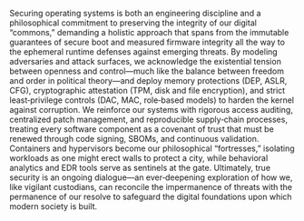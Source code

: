 Securing operating systems is both an engineering discipline and a philosophical commitment to preserving the integrity of our digital “commons,” demanding a holistic approach that spans from the immutable guarantees of secure boot and measured firmware integrity all the way to the ephemeral runtime defenses against emerging threats. By modeling adversaries and attack surfaces, we acknowledge the existential tension between openness and control—much like the balance between freedom and order in political theory—and deploy memory protections (DEP, ASLR, CFG), cryptographic attestation (TPM, disk and file encryption), and strict least‐privilege controls (DAC, MAC, role‐based models) to harden the kernel against corruption. We reinforce our systems with rigorous access auditing, centralized patch management, and reproducible supply‐chain processes, treating every software component as a covenant of trust that must be renewed through code signing, SBOMs, and continuous validation. Containers and hypervisors become our philosophical “fortresses,” isolating workloads as one might erect walls to protect a city, while behavioral analytics and EDR tools serve as sentinels at the gate. Ultimately, true security is an ongoing dialogue—an ever‐deepening exploration of how we, like vigilant custodians, can reconcile the impermanence of threats with the permanence of our resolve to safeguard the digital foundations upon which modern society is built.
